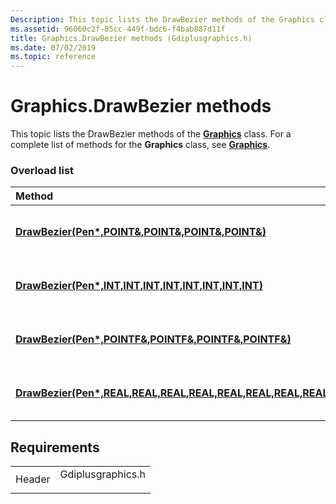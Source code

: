 ```yaml
---
Description: This topic lists the DrawBezier methods of the Graphics class. For a complete list of methods for the Graphics class, see Graphics.
ms.assetid: 96060c2f-85cc-449f-bdc6-f4bab887d11f
title: Graphics.DrawBezier methods (Gdiplusgraphics.h)
ms.date: 07/02/2019
ms.topic: reference
---
```


# Graphics.DrawBezier methods

This topic lists the DrawBezier methods of the [**Graphics**](https://msdn.microsoft.com/library/ms534453(v=VS.85).aspx) class. For a complete list of methods for the **Graphics** class, see [**Graphics**](https://msdn.microsoft.com/library/ms534453(v=VS.85).aspx).

### Overload list



| Method                                                                                                                                                                    | Description                                                                                                                                                                       |
|:--------------------------------------------------------------------------------------------------------------------------------------------------------------------------|:----------------------------------------------------------------------------------------------------------------------------------------------------------------------------------|
| [**DrawBezier(Pen\*,POINT&,POINT&,POINT&,POINT&)**](https://msdn.microsoft.com/library/ms536148(v=VS.85).aspx)                              | The [**Graphics::DrawBezier**](https://msdn.microsoft.com/library/ms536148(v=VS.85).aspx) method draws a Bézier spline.<br/>                  |
| [**DrawBezier(Pen\*,INT,INT,INT,INT,INT,INT,INT,INT)**](https://msdn.microsoft.com/library/ms536151(v=VS.85).aspx)          | The [**Graphics::DrawBezier**](https://msdn.microsoft.com/library/ms536151(v=VS.85).aspx) method draws a Bézier spline.<br/>  |
| [**DrawBezier(Pen\*,POINTF&,POINTF&,POINTF&,POINTF&)**](https://msdn.microsoft.com/library/ms536149(v=VS.85).aspx)                      | The [**Graphics::DrawBezier**](https://msdn.microsoft.com/library/ms536149(v=VS.85).aspx) method draws a Bézier spline.<br/>              |
| [**DrawBezier(Pen\*,REAL,REAL,REAL,REAL,REAL,REAL,REAL,REAL)**](https://msdn.microsoft.com/library/ms536150(v=VS.85).aspx) | The [**Graphics::DrawBezier**](https://msdn.microsoft.com/library/ms536150(v=VS.85).aspx) method draws a Bézier spline.<br/> |



## Requirements



|                   |                                                                                              |
|-------------------|----------------------------------------------------------------------------------------------|
| Header<br/> | <dl> <dt>Gdiplusgraphics.h</dt> </dl> |



 

 




